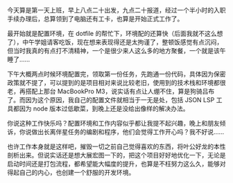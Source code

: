 今天算是第一天上班，早上八点二十出发，九点二十报道，经过一个半小时的入职手续办理后，总算领到了电脑还有工卡，也算是开始正式工作了。

最开始就是配置环境，在 dotfile 的帮忙下，环境配的还算快（后面我就不这么想了），中午学姐请客吃饭，现在想来表现得还是太拘谨了，整顿饭感觉有点沉闷，但当时我真的有点打不清精神，一个是很少来人这么多的地方聚餐，一个就是该午睡了……

下午大概两点时候环境配置完，领取第一份任务，先跑通一份代码，具体因为保密政策就不提了，可以提到的是项目相对来说比较老旧，使用到的技术栈和环境都很老，再搭配上那台 MacBookPro M3，说实话有点让人绷不住，算是狗骑吕布了。而因为这个原因，我自己的配置文件就相当于一无是处，包括 JSON LSP 工具都因为 node 版本过低歇菜，到晚上还是没给出像样的解决办法。

你说这种工作快乐吗？配置环境和工作内容似乎都让我提不起兴趣，晚上和朋友倾诉，你说做出长离伴星任务的编剧和程序，他们会觉得工作开心吗？我不好说……

也许工作本身就是这样吧，摧毁一切之前自己觉得喜欢的东西，将叶公好龙的本性剖析出来。但说实话还是想大展宏图一下的，把这个项目好好地优化一下，无论是启动时间还是打包流程，都希望能大幅度的提升，也算是不枉努力这么久，能够对得起自己的内心，也创建一个舒服的开发环境。
